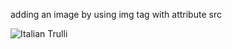 adding an image by using img tag with attribute src 

<img src="pic_trulli.jpg" alt="Italian Trulli">


